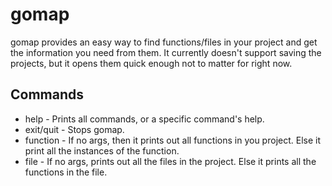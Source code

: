 gomap
=====

gomap provides an easy way to find functions/files in your project and get the information you need from them.
It currently doesn't support saving the projects, but it opens them quick enough not to matter for right now.

Commands
--------
  * help       - Prints all commands, or a specific command's help.
  * exit/quit  - Stops gomap.
  * function   - If no args, then it prints out all functions in you project. Else it print all the instances of the function.
  * file       - If no args, prints out all the files in the project. Else it prints all the functions in the file.
